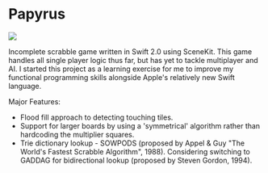 # Papyrus
![](https://reposs.herokuapp.com/?path=ChrisAU/Papyrus)

Incomplete scrabble game written in Swift 2.0 using SceneKit. This game handles all single player logic thus far, but has yet to tackle multiplayer and AI. I started this project as a learning exercise for me to improve my functional programming skills alongside Apple's relatively new Swift language.

Major Features:
* Flood fill approach to detecting touching tiles.
* Support for larger boards by using a 'symmetrical' algorithm rather than hardcoding the multiplier squares.
* Trie dictionary lookup - SOWPODS (proposed by Appel & Guy "The World's Fastest Scrabble Algorithm", 1988). Considering switching to GADDAG for bidirectional lookup (proposed by Steven Gordon, 1994).
